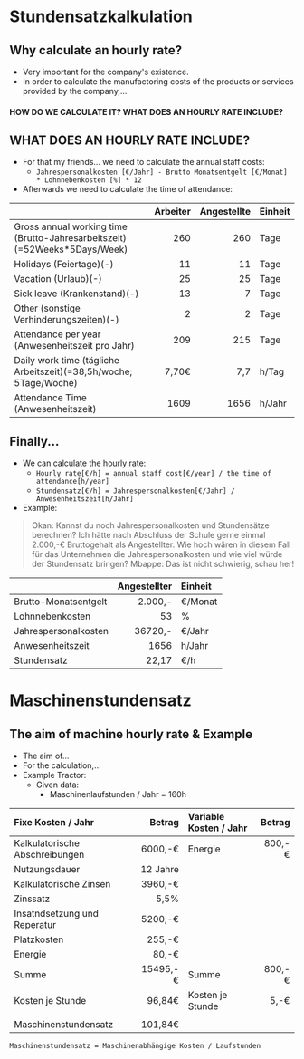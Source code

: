 Stundensatzkalkulation
====

Why calculate an hourly rate?
----

- Very important for the company's existence.
- In order to calculate the manufactoring costs of the products or services provided by the company,...

#### **HOW DO WE CALCULATE IT? WHAT DOES AN HOURLY RATE INCLUDE?** 

WHAT DOES AN HOURLY RATE INCLUDE?
----

- For that my friends... we need to calculate the annual staff costs:
   - ```Jahrespersonalkosten [€/Jahr] - Brutto Monatsentgelt [€/Monat] * Lohnnebenkosten [%] * 12```
- Afterwards we need to calculate the time of attendance:

|     | Arbeiter | Angestellte | Einheit |
|:--- | --------:| -----------:|:------- |
| Gross annual working time (Brutto-Jahresarbeitszeit)(=52Weeks\*5Days/Week) | 260 | 260 | Tage |
| Holidays (Feiertage)(-) | 11 | 11 | Tage |
| Vacation (Urlaub)(-) | 25 | 25 | Tage |
| Sick leave (Krankenstand)(-) | 13 | 7 | Tage |
| Other (sonstige Verhinderungszeiten)(-) | 2 | 2 | Tage |
| Attendance per year (Anwesenheitszeit pro Jahr) | 209 | 215 | Tage |
| Daily work time (tägliche Arbeitszeit)(=38,5h/woche; 5Tage/Woche) | 7,70€ | 7,7 | h/Tag |
| Attendance Time (Anwesenheitszeit) | 1609 | 1656 | h/Jahr |

Finally...
----

- We can calculate the hourly rate:
   - ```Hourly rate[€/h] = annual staff cost[€/year] / the time of attendance[h/year]```
   - ```Stundensatz[€/h] = Jahrespersonalkosten[€/Jahr] / Anwesenheitszeit[h/Jahr]```
- Example:

> Okan: Kannst du noch Jahrespersonalkosten und Stundensätze berechnen? Ich hätte nach Abschluss der Schule gerne einmal 2.000,-€ Bruttogehalt als Angestellter. Wie hoch wären in diesem Fall für das Unternehmen die Jahrespersonalkosten und wie viel würde der Stundensatz bringen?
> Mbappe: Das ist nicht schwierig, schau her!

|     | Angestellter | Einheit |
|:--- | ------------:|:------- |
| Brutto-Monatsentgelt | 2.000,- | €/Monat |
| Lohnnebenkosten | 53 | % |
| Jahrespersonalkosten | 36720,- | €/Jahr |
| Anwesenheitszeit | 1656 | h/Jahr |
| Stundensatz | 22,17 | €/h |

Maschinenstundensatz
====

The aim of machine hourly rate & Example
----

- The aim of...
- For the calculation,...
- Example Tractor:
   - Given data:
      - Maschinenlaufstunden / Jahr = 160h

| Fixe Kosten / Jahr | Betrag | Variable Kosten / Jahr | Betrag |
|:------------------ | ------:|:---------------------- | ------:|
| Kalkulatorische Abschreibungen | 6000,-€ | Energie | 800,-€ |
| Nutzungsdauer | 12 Jahre |     |     |
| Kalkulatorische Zinsen | 3960,-€ |     |     |
| Zinssatz | 5,5% |     |     |
| Insatndsetzung und Reperatur | 5200,-€ |     |     |
| Platzkosten | 255,-€ |     |     |
| Energie | 80,-€ |     |     |
| Summe | 15495,-€ | Summe | 800,-€ |
| Kosten je Stunde | 96,84€ | Kosten je Stunde | 5,-€ |
|     |     |     |     |
| Maschinenstundensatz | 101,84€ |     |     |

```
Maschinenstundensatz = Maschinenabhängige Kosten / Laufstunden
```
